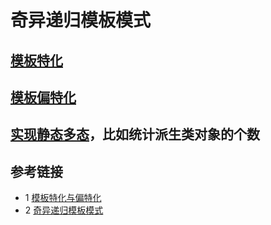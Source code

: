# 奇异递归模板模式

## [模板特化](./template_specilization.cpp)

## [模板偏特化](./template_partial_specilization.cpp)

## [实现**静态多态**](./object_counter.cpp)，比如统计派生类对象的个数


## 参考链接
* 1 [模板特化与偏特化](https://www.jianshu.com/p/4be97bf7a3b9)
* 2 [奇异递归模板模式](https://zhuanlan.zhihu.com/p/460497652)
